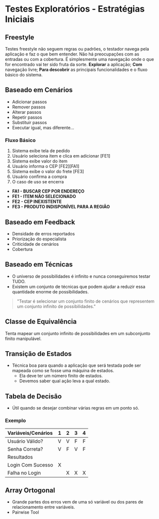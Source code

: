 # Testes Exploratórios - Estratégias Iniciais
## Freestyle
Testes freestyle não seguem regras ou padrões, o testador navega pela aplicação e faz o que bem entender. Não há preocupações com as entradas ou com a cobertura. É simplesmente uma navegação onde o que for encontrado vai ter sido fruta da sorte.
**Explorar** a aplicação;
**Com** navegação livre;
**Para descobrir** as principais funcionalidades e o fluxo básico do sistema.

## Baseado em Cenários
- Adicionar passos
- Remover passos
- Alterar passos
- Repetir passos
- Substituir passos
- Executar igual, mas diferente...
### Fluxo Básico
1. Sistema exibe tela de pedido
2. Usuário seleciona item e clica em adicionar [FE1]
3. Sistema exibe valor do item
4. Usuário informa o CEP [FE2][FA1]
5. Sistema exibe o valor do frete [FE3]
6. Usuário confirma a compra
7. O caso de uso se encerra

- **FA1 - BUSCAR CEP POR ENDEREÇO**
- **FE1 - ITEM NÃO SELECIONADO**
- **FE2 - CEP INEXISTENTE**
- **FE3 - PRODUTO INDISPONÍVEL PARA A REGIÃO**

## Baseado em Feedback
- Densidade de erros reportados
- Priorização do especialista
- Criticidade de cenários
- Cobertura

## Baseado em Técnicas
- O universo de possibilidades é infinito e nunca conseguiremos testar TUDO.
- Existem um conjunto de técnicas que podem ajudar a reduzir essa quantidade enorme de possibilidades.

> "Testar é selecionar um conjunto finito de cenários que representem um conjunto infinito de possibilidades."

## Classe de Equivalência
Tenta mapear um conjunto infinito de possibilidades em um subconjunto finito manipulável.

## Transição de Estados
- Técnica boa para quando a aplicação que será testada pode ser mapeada como se fosse uma máquina de estados.
    - Ela deve ter um número finito de estados.
    - Devemos saber qual ação leva a qual estado.

## Tabela de Decisão
- Útil quando se desejar combinar várias regras em um ponto só.
### Exemplo
| Variáveis/Cenários | 1 | 2 | 3 | 4 |
|:-------------------|:-:|:-:|:-:|:-:|
| Usuário Válido?    | V | V | F | F |
| Senha Correta?     | V | F | V | F |
| Resultados                         |
| Login Com Sucesso  | X |   |   |   |
| Falha no Login     |   | X | X | X |

## Array Ortogonal
- Grande partes dos erros vem de uma só variável ou dos pares de relacionamento entre variáveis.
- Pairwise Tool
